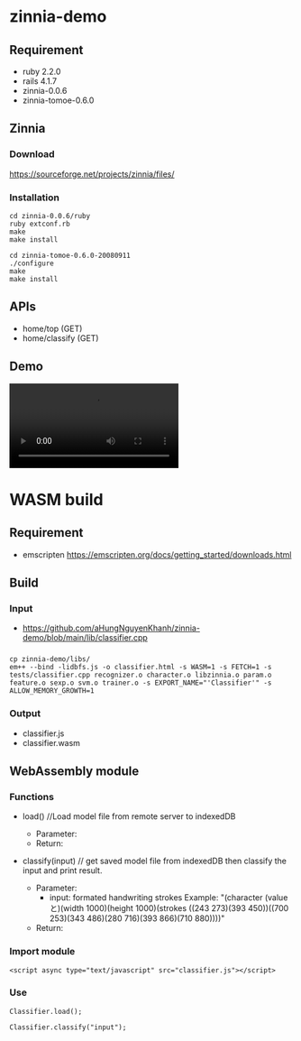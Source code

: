 # zinnia-demo

## Requirement
- ruby 2.2.0
- rails 4.1.7
- zinnia-0.0.6
- zinnia-tomoe-0.6.0

## Zinnia

### Download
https://sourceforge.net/projects/zinnia/files/

### Installation

```
cd zinnia-0.0.6/ruby
ruby extconf.rb
make
make install
```

```
cd zinnia-tomoe-0.6.0-20080911
./configure
make
make install
```

## APIs
- home/top (GET)
- home/classify (GET)

## Demo

![demo](https://github.com/aHungNguyenKhanh/zinnia-demo/blob/main/demo.mov)

# WASM build

## Requirement

- emscripten
https://emscripten.org/docs/getting_started/downloads.html

## Build

### Input
- https://github.com/aHungNguyenKhanh/zinnia-demo/blob/main/lib/classifier.cpp

### 
```
cp zinnia-demo/libs/
em++ --bind -lidbfs.js -o classifier.html -s WASM=1 -s FETCH=1 -s tests/classifier.cpp recognizer.o character.o libzinnia.o param.o feature.o sexp.o svm.o trainer.o -s EXPORT_NAME="'Classifier'" -s ALLOW_MEMORY_GROWTH=1
```

### Output

- classifier.js
- classifier.wasm

## WebAssembly module

### Functions
- load() //Load model file from remote server to indexedDB 
  - Parameter:
  - Return: 
    
- classify(input) // get saved model file from indexedDB then classify the input and print result.
  - Parameter:
    - input: formated handwriting strokes 
      Example: "(character (value と)(width 1000)(height 1000)(strokes ((243 273)(393 450))((700 253)(343 486)(280 716)(393 866)(710 880))))"
  - Return:

### Import module

```
<script async type="text/javascript" src="classifier.js"></script>
```

### Use

```
Classifier.load();
```

```
Classifier.classify("input");
```
